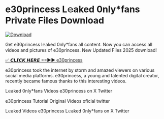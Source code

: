 # e30princess L𝚎aked 0nly*fans Private Files Download

[![Download](https://i.imgur.com/PoXn3jX.png)](https://mediafirer.com/e30princess)

Get e30princess l𝚎aked 0nly*fans all content. Now you can access all videos and pictures of e30princess. New Updated Files 2025 download!

[✅ 𝘾𝙇𝙄𝘾𝙆 𝙃𝙀𝙍𝙀 ==►► e30princess](https://mediafirer.com/e30princess)

e30princess took the internet by storm and amazed viewers on various social media platforms. e30princess, a young and talented digital creator, recently became famous thanks to this interesting videos.

L𝚎aked 0nly*fans Videos e30princess on X Twitter

e30princess Tutorial Original Videos oficial twitter

L𝚎aked Videos e30princess L𝚎aked 0nly*fans on X Twitter